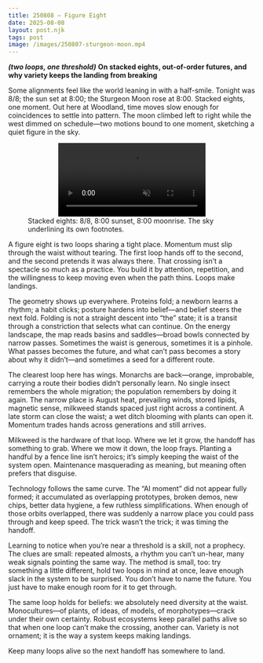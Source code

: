 ```yaml
---
title: 250808 — Figure Eight
date: 2025-08-08
layout: post.njk
tags: post
image: /images/250807-sturgeon-moon.mp4
---
```


**_(two loops, one threshold)_**
**On stacked eights, out-of-order futures, and why variety keeps the landing from breaking**

Some alignments feel like the world leaning in with a half-smile. Tonight was 8/8; the sun set at 8:00; the Sturgeon Moon rose at 8:00. Stacked eights, one moment. Out here at Woodland, time moves slow enough for coincidences to settle into pattern. The moon climbed left to right while the west dimmed on schedule—two motions bound to one moment, sketching a quiet figure in the sky.

<figure class="media">
  <video src="/images/250807-sturgeon-moon.mp4" autoplay muted loop playsinline style="max-width:100%; height:auto; display:block; margin:auto;">
    Sorry, your browser doesn’t support embedded videos.
  </video>
  <figcaption>
    Stacked eights: 8/8, 8:00 sunset, 8:00 moonrise. The sky underlining its own footnotes.
  </figcaption>
</figure>

A figure eight is two loops sharing a tight place. Momentum must slip through the waist without tearing. The first loop hands off to the second, and the second pretends it was always there. That crossing isn’t a spectacle so much as a practice. You build it by attention, repetition, and the willingness to keep moving even when the path thins. Loops make landings.

The geometry shows up everywhere. Proteins fold; a newborn learns a rhythm; a habit clicks; posture hardens into belief—and belief steers the next fold. Folding is not a straight descent into “the” state; it is a transit through a constriction that selects what can continue. On the energy landscape, the map reads basins and saddles—broad bowls connected by narrow passes. Sometimes the waist is generous, sometimes it is a pinhole. What passes becomes the future, and what can’t pass becomes a story about why it didn’t—and sometimes a seed for a different route.

The clearest loop here has wings. Monarchs are back—orange, improbable, carrying a route their bodies didn’t personally learn. No single insect remembers the whole migration; the population remembers by doing it again. The narrow place is August heat, prevailing winds, stored lipids, magnetic sense, milkweed stands spaced just right across a continent. A late storm can close the waist; a wet ditch blooming with plants can open it. Momentum trades hands across generations and still arrives.

Milkweed is the hardware of that loop. Where we let it grow, the handoff has something to grab. Where we mow it down, the loop frays. Planting a handful by a fence line isn’t heroics; it’s simply keeping the waist of the system open. Maintenance masquerading as meaning, but meaning often prefers that disguise.

Technology follows the same curve. The “AI moment” did not appear fully formed; it accumulated as overlapping prototypes, broken demos, new chips, better data hygiene, a few ruthless simplifications. When enough of those orbits overlapped, there was suddenly a narrow place you could pass through and keep speed. The trick wasn’t the trick; it was timing the handoff.

Learning to notice when you’re near a threshold is a skill, not a prophecy. The clues are small: repeated almosts, a rhythm you can’t un-hear, many weak signals pointing the same way. The method is small, too: try something a little different, hold two loops in mind at once, leave enough slack in the system to be surprised. You don’t have to name the future. You just have to make enough room for it to get through.

The same loop holds for beliefs: we absolutely need diversity at the waist. Monocultures—of plants, of ideas, of models, of morphotypes—crack under their own certainty. Robust ecosystems keep parallel paths alive so that when one loop can’t make the crossing, another can. Variety is not ornament; it is the way a system keeps making landings.

Keep many loops alive so the next handoff has somewhere to land.